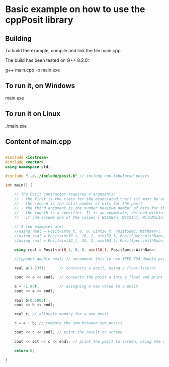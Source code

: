 Basic example on how to use the cppPosit library
==============================================================

## Building
To build the example, compile and link the file main.cpp

The build has been tested on G++ 8.2.0:

g++ main.cpp -o main.exe

## To run it, on Windows
main.exe

## To run it on Linux
./main.exe


## Content of main.cpp

```c++

#include <iostream>
#include <vector>
using namespace std;

#include "../../include/posit.h" // include non-tabulated posits

int main() {

    // The Posit contructor requires 4 arguments:
	// - the first is the class for the associated trait (it must be an integer type. It generally has the same number of bits of the posit itself)
	// - the second is the total number of bits for the posit
	// - the third argument is the number maximum number of bits for the exponent (it can be zero)
	// - the fourth is a specifier. It is an enumerate, defined within PositSpec namespace, and
	//   it can assume one of the values { WithNan, WithInf, WithNanInf }

    // A few examples are:
    //using real = Posit<int8_t, 8, 0, uint16_t, PositSpec::WithNan>;
	//using real = Posit<int16_t, 16, 1, uint32_t, PositSpec::WithNan>;
	//using real = Posit<int32_t, 32, 2, uint64_t, PositSpec::WithNan>;
	
	using real = Posit<int8_t, 8, 0, uint16_t, PositSpec::WithNan>;

	//typedef double real; // uncomment this to use IEEE 754 double precision instead

	real a(1.23f);      // constucts a posit, using a float literal

	cout << a << endl;  // converts the posit a into a float and print it on screen

    a = -1.96f;         // assigning a new value to a posit
	cout << a << endl;
	
	real b(0.5003f);
	cout << b << endl;

	real c; // allocate memory for a new posit

	c = a + b; // compute the sum between two posits

	cout << c << endl; // print the result on screen
	
	cout << oct << c << endl; // print the posit to screen, using the unpacked representation

	return 0;

}

```